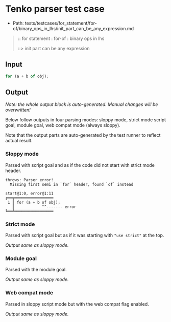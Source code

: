 # Tenko parser test case

- Path: tests/testcases/for_statement/for-of/binary_ops_in_lhs/init_part_can_be_any_expression.md

> :: for statement : for-of : binary ops in lhs
>
> ::> init part can be any expression

## Input

`````js
for (a + b of obj);
`````

## Output

_Note: the whole output block is auto-generated. Manual changes will be overwritten!_

Below follow outputs in four parsing modes: sloppy mode, strict mode script goal, module goal, web compat mode (always sloppy).

Note that the output parts are auto-generated by the test runner to reflect actual result.

### Sloppy mode

Parsed with script goal and as if the code did not start with strict mode header.

`````
throws: Parser error!
  Missing first semi in `for` header, found `of` instead

start@1:0, error@1:11
╔══╦═════════════════
 1 ║ for (a + b of obj);
   ║            ^^------- error
╚══╩═════════════════

`````

### Strict mode

Parsed with script goal but as if it was starting with `"use strict"` at the top.

_Output same as sloppy mode._

### Module goal

Parsed with the module goal.

_Output same as sloppy mode._

### Web compat mode

Parsed in sloppy script mode but with the web compat flag enabled.

_Output same as sloppy mode._
